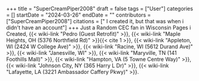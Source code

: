 +++
title = "SuperCreamPiper2008"
draft = false
tags = ["User"]
categories = []
startDate = "2024-03-26"
endDate = ""
contributors = ["SuperCreamPiper2008"]
citations = [" I created it, but that was when i didn't have an account"]
+++
Just a Random CEC fan in Wisconsin
Pages i Created, {{< wiki-link "Pedro (Guest Retrofit)" >}}, {{< wiki-link "Maple Heights, OH (5376 Northfield Rd)" >}}{{< cite 1 >}}, {{< wiki-link "Appleton, WI (2424 W College Ave)" >}}, {{< wiki-link "Racine, WI (5612 Durand Ave)" >}}, {{< wiki-link "Janesville, WI" >}}, {{< wiki-link "Maryville, TN (141 Foothills Mall)" >}}, {{< wiki-link "Hampton, VA (5 Towne Centre Way)" >}}, {{< wiki-link "Johnson City, NY (365 Harry L Dr)" >}}, {{< wiki-link "Lafayette, LA (3221 Ambassador Caffery Pkwy)" >}}.
